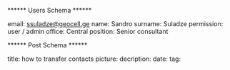 ****** Users Schema ******

email:      ssuladze@geocell.ge 
name:       Sandro
surname:    Suladze
permission: user / admin
office:     Central
position:   Senior consultant

****** Post Schema ******

title: how to transfer contacts
picture:
decription:
date:
tag:

